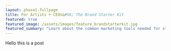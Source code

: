 ```yaml
---
layout: phase1-fullpage
title: For Artists + CEOs&#58; The Brand Starter Kit
featured: true
featured_image: /assets/images/feature_brandstarterkit.jpg
featured_summary: "Learn about the common marketing tools needed for startups. What every artist and CEO needs when first getting to market. Reach your customers with confidence."
---
```

Hello this is a post

